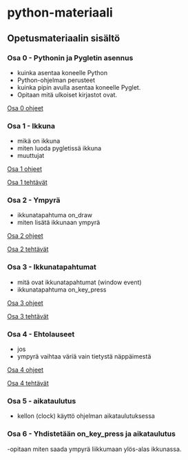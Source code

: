 # python-materiaali

## Opetusmateriaalin sisältö

### Osa 0 - Pythonin ja Pygletin asennus
- kuinka asentaa koneelle Python
- Python-ohjelman perusteet
- kuinka pipin avulla asentaa koneelle Pyglet.
- Opitaan mitä ulkoiset kirjastot ovat.

[Osa 0 ohjeet](osa0/ohjeet.md)

### Osa 1 - Ikkuna
- mikä on ikkuna
- miten luoda pygletissä ikkuna
- muuttujat

[Osa 1 ohjeet](osa1/ohjeet.md)

[Osa 1 tehtävät](osa1/tehtävät.md)

### Osa 2 - Ympyrä
- ikkunatapahtuma on_draw
- miten lisätä ikkunaan ympyrä

[Osa 2 ohjeet](osa2/ohjeet.md)

[Osa 2 tehtävät](osa2/tehtävät.md)

### Osa 3 - Ikkunatapahtumat
- mitä ovat ikkunatapahtumat (window event)
- ikkunatapahtuma on_key_press

[Osa 3 ohjeet](osa3/ohjeet.md)

[Osa 3 tehtävät](osa3/tehtävät.md)

### Osa 4 - Ehtolauseet
- jos
- ympyrä vaihtaa väriä vain tietystä näppäimestä

[Osa 4 ohjeet](osa4/ohjeet.md)

[Osa 4 tehtävät](osa4/tehtävät.md)

### Osa 5 - aikataulutus
- kellon (clock) käyttö ohjelman aikataulutuksessa

### Osa 6 - Yhdistetään on_key_press ja aikataulutus
-opitaan miten saada ympyrä liikkumaan ylös-alas ikkunassa.

